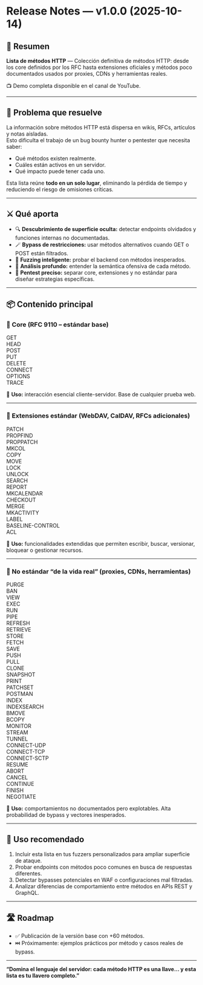 # Release Notes — v1.0.0 (2025-10-14)

## 🏹 Resumen
**Lista de métodos HTTP** — Colección definitiva de métodos HTTP: desde los core definidos por los RFC hasta extensiones oficiales y métodos poco documentados usados por proxies, CDNs y herramientas reales.

📺 Demo completa disponible en el canal de YouTube.

---

## 🧠 Problema que resuelve
La información sobre métodos HTTP está dispersa en wikis, RFCs, artículos y notas aisladas.  
Esto dificulta el trabajo de un bug bounty hunter o pentester que necesita saber:

- Qué métodos existen realmente.
- Cuáles están activos en un servidor.
- Qué impacto puede tener cada uno.

Esta lista reúne **todo en un solo lugar**, eliminando la pérdida de tiempo y reduciendo el riesgo de omisiones críticas.

---

## ⚔️ Qué aporta
- 🔍 **Descubrimiento de superficie oculta:** detectar endpoints olvidados y funciones internas no documentadas.
- 🪄 **Bypass de restricciones:** usar métodos alternativos cuando GET o POST están filtrados.
- 🧪 **Fuzzing inteligente:** probar el backend con métodos inesperados.
- 🧠 **Análisis profundo:** entender la semántica ofensiva de cada método.
- 🎯 **Pentest preciso:** separar core, extensiones y no estándar para diseñar estrategias específicas.

---

## 📦 Contenido principal

### 🧩 Core (RFC 9110 – estándar base)
GET  
HEAD  
POST  
PUT  
DELETE  
CONNECT  
OPTIONS  
TRACE  

📌 **Uso:** interacción esencial cliente-servidor. Base de cualquier prueba web.

---

### 📡 Extensiones estándar (WebDAV, CalDAV, RFCs adicionales)
PATCH  
PROPFIND  
PROPPATCH  
MKCOL  
COPY  
MOVE  
LOCK  
UNLOCK  
SEARCH  
REPORT  
MKCALENDAR  
CHECKOUT  
MERGE  
MKACTIVITY  
LABEL  
BASELINE-CONTROL  
ACL  

📌 **Uso:** funcionalidades extendidas que permiten escribir, buscar, versionar, bloquear o gestionar recursos.

---

### 🧪 No estándar “de la vida real” (proxies, CDNs, herramientas)
PURGE  
BAN  
VIEW  
EXEC  
RUN  
PIPE  
REFRESH  
RETRIEVE  
STORE  
FETCH  
SAVE  
PUSH  
PULL  
CLONE  
SNAPSHOT  
PRINT  
PATCHSET  
POSTMAN  
INDEX  
INDEXSEARCH  
BMOVE  
BCOPY  
MONITOR  
STREAM  
TUNNEL  
CONNECT-UDP  
CONNECT-TCP  
CONNECT-SCTP  
RESUME  
ABORT  
CANCEL  
CONTINUE  
FINISH  
NEGOTIATE  

📌 **Uso:** comportamientos no documentados pero explotables. Alta probabilidad de bypass y vectores inesperados.

---

## 🧪 Uso recomendado
1. Incluir esta lista en tus fuzzers personalizados para ampliar superficie de ataque.  
2. Probar endpoints con métodos poco comunes en busca de respuestas diferentes.  
3. Detectar bypasses potenciales en WAF o configuraciones mal filtradas.  
4. Analizar diferencias de comportamiento entre métodos en APIs REST y GraphQL.

---

## 🛣️ Roadmap
- ✅ Publicación de la versión base con +60 métodos.  
- ⏭️ Próximamente: ejemplos prácticos por método y casos reales de bypass.

---

**“Domina el lenguaje del servidor: cada método HTTP es una llave… y esta lista es tu llavero completo.”**
